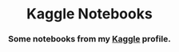 <h1 align="center">Kaggle Notebooks</h1>
<h3 align="center">Some notebooks from my&nbsp;<a href="https://www.kaggle.com/work/code">Kaggle</a>&nbsp;profile.</h3>
